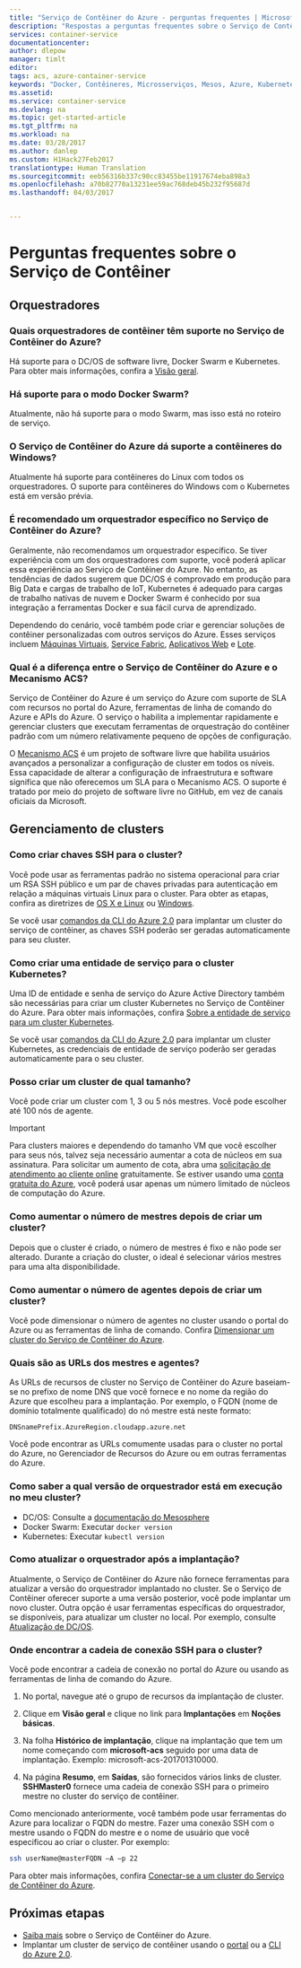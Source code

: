 ```yaml
---
title: "Serviço de Contêiner do Azure - perguntas frequentes | Microsoft Docs"
description: "Respostas a perguntas frequentes sobre o Serviço de Contêiner do Azure, um serviço que simplifica a criação, a configuração e o gerenciamento de um cluster de máquinas virtuais para executar aplicativos de contêiner do Docker."
services: container-service
documentationcenter: 
author: dlepow
manager: timlt
editor: 
tags: acs, azure-container-service
keywords: "Docker, Contêineres, Microsserviços, Mesos, Azure, Kubernetes"
ms.assetid: 
ms.service: container-service
ms.devlang: na
ms.topic: get-started-article
ms.tgt_pltfrm: na
ms.workload: na
ms.date: 03/28/2017
ms.author: danlep
ms.custom: H1Hack27Feb2017
translationtype: Human Translation
ms.sourcegitcommit: eeb56316b337c90cc83455be11917674eba898a3
ms.openlocfilehash: a70b82770a13231ee59ac768deb45b232f95687d
ms.lasthandoff: 04/03/2017


---
```

# <a name="container-service-frequently-asked-questions"></a>Perguntas frequentes sobre o Serviço de Contêiner


## <a name="orchestrators"></a>Orquestradores

### <a name="which-container-orchestrators-do-you-support-on-azure-container-service"></a>Quais orquestradores de contêiner têm suporte no Serviço de Contêiner do Azure? 

Há suporte para o DC/OS de software livre, Docker Swarm e Kubernetes. Para obter mais informações, confira a [Visão geral](container-service-intro.md).
 
### <a name="do-you-support-docker-swarm-mode"></a>Há suporte para o modo Docker Swarm? 

Atualmente, não há suporte para o modo Swarm, mas isso está no roteiro de serviço. 

### <a name="does-azure-container-service-support-windows-containers"></a>O Serviço de Contêiner do Azure dá suporte a contêineres do Windows?  

Atualmente há suporte para contêineres do Linux com todos os orquestradores. O suporte para contêineres do Windows com o Kubernetes está em versão prévia.

### <a name="do-you-recommend-a-specific-orchestrator-in-azure-container-service"></a>É recomendado um orquestrador específico no Serviço de Contêiner do Azure? 
Geralmente, não recomendamos um orquestrador específico. Se tiver experiência com um dos orquestradores com suporte, você poderá aplicar essa experiência ao Serviço de Contêiner do Azure. No entanto, as tendências de dados sugerem que DC/OS é comprovado em produção para Big Data e cargas de trabalho de IoT, Kubernetes é adequado para cargas de trabalho nativas de nuvem e Docker Swarm é conhecido por sua integração a ferramentas Docker e sua fácil curva de aprendizado.

Dependendo do cenário, você também pode criar e gerenciar soluções de contêiner personalizadas com outros serviços do Azure. Esses serviços incluem [Máquinas Virtuais](../virtual-machines/linux/overview.md), [Service Fabric](../service-fabric/service-fabric-overview.md), [Aplicativos Web](../app-service-web/app-service-web-overview.md) e [Lote](../batch/batch-technical-overview.md).  

### <a name="what-is-the-difference-between-azure-container-service-and-acs-engine"></a>Qual é a diferença entre o Serviço de Contêiner do Azure e o Mecanismo ACS? 
Serviço de Contêiner do Azure é um serviço do Azure com suporte de SLA com recursos no portal do Azure, ferramentas de linha de comando do Azure e APIs do Azure. O serviço o habilita a implementar rapidamente e gerenciar clusters que executam ferramentas de orquestração do contêiner padrão com um número relativamente pequeno de opções de configuração. 

O [Mecanismo ACS](http://github.com/Azure/acs-engine) é um projeto de software livre que habilita usuários avançados a personalizar a configuração de cluster em todos os níveis. Essa capacidade de alterar a configuração de infraestrutura e software significa que não oferecemos um SLA para o Mecanismo ACS. O suporte é tratado por meio do projeto de software livre no GitHub, em vez de canais oficiais da Microsoft. 

## <a name="cluster-management"></a>Gerenciamento de clusters

### <a name="how-do-i-create-ssh-keys-for-my-cluster"></a>Como criar chaves SSH para o cluster?

Você pode usar as ferramentas padrão no sistema operacional para criar um RSA SSH público e um par de chaves privadas para autenticação em relação a máquinas virtuais Linux para o cluster. Para obter as etapas, confira as diretrizes de [OS X e Linux](../virtual-machines/linux/mac-create-ssh-keys.md) ou [Windows](../virtual-machines/linux/ssh-from-windows.md). 

Se você usar [comandos da CLI do Azure 2.0](container-service-create-acs-cluster-cli.md) para implantar um cluster do serviço de contêiner, as chaves SSH poderão ser geradas automaticamente para seu cluster.

### <a name="how-do-i-create-a-service-principal-for-my-kubernetes-cluster"></a>Como criar uma entidade de serviço para o cluster Kubernetes?

Uma ID de entidade e senha de serviço do Azure Active Directory também são necessárias para criar um cluster Kubernetes no Serviço de Contêiner do Azure. Para obter mais informações, confira [Sobre a entidade de serviço para um cluster Kubernetes](container-service-kubernetes-service-principal.md).


Se você usar [comandos da CLI do Azure 2.0](container-service-create-acs-cluster-cli.md) para implantar um cluster Kubernetes, as credenciais de entidade de serviço poderão ser geradas automaticamente para o seu cluster.

### <a name="how-large-a-cluster-can-i-create"></a>Posso criar um cluster de qual tamanho?
Você pode criar um cluster com 1, 3 ou 5 nós mestres. Você pode escolher até 100 nós de agente.

> [!IMPORTANT]
> Para clusters maiores e dependendo do tamanho VM que você escolher para seus nós, talvez seja necessário aumentar a cota de núcleos em sua assinatura. Para solicitar um aumento de cota, abra uma [solicitação de atendimento ao cliente online](../azure-supportability/how-to-create-azure-support-request.md) gratuitamente. Se estiver usando uma [conta gratuita do Azure](https://azure.microsoft.com/free/), você poderá usar apenas um número limitado de núcleos de computação do Azure.
> 

### <a name="how-do-i-increase-the-number-of-masters-after-a-cluster-is-created"></a>Como aumentar o número de mestres depois de criar um cluster? 
Depois que o cluster é criado, o número de mestres é fixo e não pode ser alterado. Durante a criação do cluster, o ideal é selecionar vários mestres para uma alta disponibilidade.


### <a name="how-do-i-increase-the-number-of-agents-after-a-cluster-is-created"></a>Como aumentar o número de agentes depois de criar um cluster? 
Você pode dimensionar o número de agentes no cluster usando o portal do Azure ou as ferramentas de linha de comando. Confira [Dimensionar um cluster do Serviço de Contêiner do Azure](container-service-scale.md).


### <a name="what-are-the-urls-of-my-masters-and-agents"></a>Quais são as URLs dos mestres e agentes? 
As URLs de recursos de cluster no Serviço de Contêiner do Azure baseiam-se no prefixo de nome DNS que você fornece e no nome da região do Azure que escolheu para a implantação. Por exemplo, o FQDN (nome de domínio totalmente qualificado) do nó mestre está neste formato:

``` 
DNSnamePrefix.AzureRegion.cloudapp.azure.net
```

Você pode encontrar as URLs comumente usadas para o cluster no portal do Azure, no Gerenciador de Recursos do Azure ou em outras ferramentas do Azure.

### <a name="how-do-i-tell-which-orchestrator-version-is-running-in-my-cluster"></a>Como saber a qual versão de orquestrador está em execução no meu cluster?

* DC/OS: Consulte a [documentação do Mesosphere](https://support.mesosphere.com/hc/en-us/articles/207719793-How-to-get-the-DCOS-version-from-the-command-line-)
* Docker Swarm: Executar `docker version`
* Kubernetes: Executar `kubectl version`


### <a name="how-do-i-upgrade-the-orchestrator-after-deployment"></a>Como atualizar o orquestrador após a implantação?

Atualmente, o Serviço de Contêiner do Azure não fornece ferramentas para atualizar a versão do orquestrador implantado no cluster. Se o Serviço de Contêiner oferecer suporte a uma versão posterior, você pode implantar um novo cluster. Outra opção é usar ferramentas específicas do orquestrador, se disponíveis, para atualizar um cluster no local. Por exemplo, consulte [Atualização de DC/OS](https://dcos.io/docs/1.8/administration/upgrading/).
 
### <a name="where-do-i-find-the-ssh-connection-string-to-my-cluster"></a>Onde encontrar a cadeia de conexão SSH para o cluster?

Você pode encontrar a cadeia de conexão no portal do Azure ou usando as ferramentas de linha de comando do Azure. 

1. No portal, navegue até o grupo de recursos da implantação de cluster.  

2. Clique em **Visão geral** e clique no link para **Implantações** em **Noções básicas**. 

3. Na folha **Histórico de implantação**, clique na implantação que tem um nome começando com **microsoft-acs** seguido por uma data de implantação. Exemplo: microsoft-acs-201701310000.  

4. Na página **Resumo**, em **Saídas**, são fornecidos vários links de cluster. **SSHMaster0** fornece uma cadeia de conexão SSH para o primeiro mestre no cluster do serviço de contêiner. 

Como mencionado anteriormente, você também pode usar ferramentas do Azure para localizar o FQDN do mestre. Fazer uma conexão SSH com o mestre usando o FQDN do mestre e o nome de usuário que você especificou ao criar o cluster. Por exemplo:

```bash
ssh userName@masterFQDN –A –p 22 
```

Para obter mais informações, confira [Conectar-se a um cluster do Serviço de Contêiner do Azure](container-service-connect.md).




## <a name="next-steps"></a>Próximas etapas

* [Saiba mais](container-service-intro.md) sobre o Serviço de Contêiner do Azure.
* Implantar um cluster de serviço de contêiner usando o [portal](container-service-deployment.md) ou a [CLI do Azure 2.0](container-service-create-acs-cluster-cli.md).

